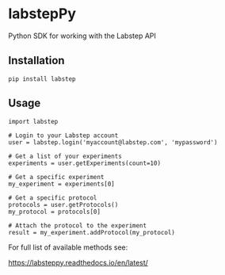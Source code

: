 # labstepPy

Python SDK for working with the Labstep API

## Installation

```
pip install labstep
```

## Usage

```
import labstep

# Login to your Labstep account
user = labstep.login('myaccount@labstep.com', 'mypassword')

# Get a list of your experiments
experiments = user.getExperiments(count=10)

# Get a specific experiment
my_experiment = experiments[0]

# Get a specific protocol
protocols = user.getProtocols()
my_protocol = protocols[0]

# Attach the protocol to the experiment
result = my_experiment.addProtocol(my_protocol)
```

For full list of available methods see:

https://labsteppy.readthedocs.io/en/latest/